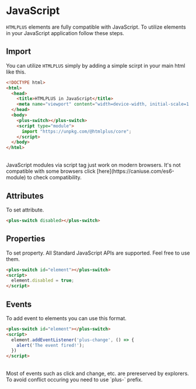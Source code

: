 # JavaScript

`HTMLPLUS` elements are fully compatible with JavaScript. To utilize elements in your JavaScript application follow these steps.

## Import

You can utilize `HTMLPLUS` simply by adding a simple scirpt in your main html like this.

```html
<!DOCTYPE html>
<html>
  <head>
    <title>HTMLPLUS in JavaScript</title>
    <meta name="viewport" content="width=device-width, initial-scale=1.0">
  </head>
  <body>
    <plus-switch></plus-switch>
    <script type="module">
      import "https://unpkg.com/@htmlplus/core";
    </script>
  </body>
</html>
```

<br/>

<Alert type="warning">
  JavaScript modules via script tag just work on modern browsers. It's not compatible with some browsers click [here](https://caniuse.com/es6-module) to check compatibility.
</Alert>

## Attributes

To set attribute.

```html
<plus-switch disabled></plus-switch>
```

## Properties

To set property. All Standard JavaScript APIs are supported. Feel free to use them.

```html
<plus-switch id="element"></plus-switch>
<script>
  element.disabled = true;
</script>
```

## Events

To add event to elements you can use this format.

```html
<plus-switch id="element"></plus-switch>
<script>
  element.addEventListener('plus-change', () => {
    alert('The event fired!');
  })
</script>
```

<br/>

<Alert type="info">
  Most of events such as click and change, etc. are prereserved by explorers. To avoid conflict occuring you need to use `plus-` prefix.
</Alert>
